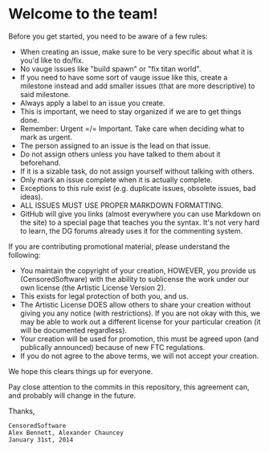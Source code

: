 Welcome to the team!
====================

Before you get started, you need to be aware of a few rules:

 - When creating an issue, make sure to be very specific about what it is you'd like to do/fix.
  - No vauge issues like "build spawn" or "fix titan world".
  - If you need to have some sort of vauge issue like this, create a milestone instead and add smaller issues (that are more descriptive) to said milestone.
 - Always apply a label to an issue you create.
  - This is important, we need to stay organized if we are to get things done.
  - Remember: Urgent =/= Important. Take care when deciding what to mark as urgent.
 - The person assigned to an issue is the lead on that issue.
  - Do not assign others unless you have talked to them about it beforehand.
  - If it is a sizable task, do not assign yourself without talking with others.
 - Only mark an issue complete when it is actually complete.
  - Exceptions to this rule exist (e.g. duplicate issues, obsolete issues, bad ideas).
 - ALL ISSUES MUST USE PROPER MARKDOWN FORMATTING.
  - GitHub will give you links (almost everywhere you can use Markdown on the site) to a special page that teaches you the syntax.  It's not very hard to learn, the DG forums already uses it for the commenting system.

If you are contributing promotional material, please understand the following:

 - You maintain the copyright of your creation, HOWEVER, you provide us (CensoredSoftware) with the ability to sublicense the work under our own license (the Artistic License Version 2).
  - This exists for legal protection of both you, and us.
 - The Artistic License DOES allow others to share your creation without giving you any notice (with restrictions).  If you are not okay with this, we may be able to work out a different license for your particular creation (it will be documented regardless).
 - Your creation will be used for promotion, this must be agreed upon (and publically announced) because of new FTC regulations.
 - If you do not agree to the above terms, we will not accept your creation.
 
We hope this clears things up for everyone.

 
Pay close attention to the commits in this repository, this agreement can, and probably will change in the future.



Thanks,

    CensoredSoftware
    Alex Bennett, Alexander Chauncey
    January 31st, 2014
